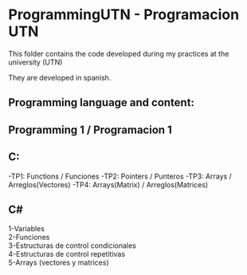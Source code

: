 # ProgrammingUTN - Programacion UTN

This folder contains the code developed during my practices at the university (UTN)

They are developed in spanish.

Programming language and content:
---------------------------------

Programming 1 / Programacion 1
-------------------------------
C:
--
-TP1: Functions / Funciones
-TP2: Pointers / Punteros
-TP3: Arrays  / Arreglos(Vectores)
-TP4: Arrays(Matrix) / Arreglos(Matrices)

C#
--
1-Variables  
2-Funciones  
3-Estructuras de control condicionales  
4-Estructuras de control repetitivas  
5-Arrays (vectores y matrices)  
